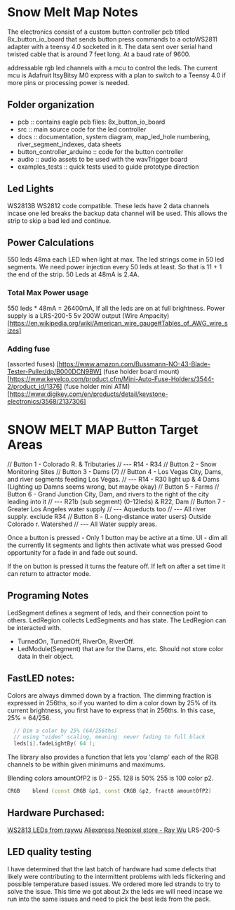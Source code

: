 # Snow Melt Map Notes
The electronics consist of a custom button controller pcb titled 8x_button_io_board that sends button press
commands to a octoWS2811 adapter with a teensy 4.0 socketed in it. The data sent over serial hand twisted
cable that is around 7 feet long. At a baud rate of 9600. 

addressable rgb led channels with a mcu to control the leds. The current mcu is Adafruit ItsyBitsy M0 express
with a plan to switch to a Teensy 4.0 if more pins or processing power is needed.

## Folder organization
- pcb :: contains eagle pcb files: 8x_button_io_board
- src :: main source code for the led controller 
- docs :: documentation, system diagram, map_led_hole numbering, river_segment_indexes, data sheets
- button_controller_arduino :: code for the button controller
- audio :: audio assets to be used with the wavTrigger board
- examples_tests :: quick tests used to guide prototype direction


## Led Lights
WS2813B  WS2812 code compatible. These leds have 2 data channels incase one led breaks the
backup data channel will be used. This allows the strip to skip a bad led and continue.

## Power Calculations
550 leds 48ma each LED when light at max. The led strings come in 50 led segments. We need power injection every 50 leds at least.
So that is 11 + 1 the end of the strip. 50 Leds at 48mA is 2.4A.

### Total Max Power usage
550 leds * 48mA = 26400mA, If all the leds are on at full brightness.
Power supply is a LRS-200-5 5v 200W output
(Wire Ampacity) [https://en.wikipedia.org/wiki/American_wire_gauge#Tables_of_AWG_wire_sizes]

### Adding fuse

(assorted fuses) [https://www.amazon.com/Bussmann-NO-43-Blade-Tester-Puller/dp/B000DCN9BW]
(fuse holder board mount) [https://www.keyelco.com/product.cfm/Mini-Auto-Fuse-Holders/3544-2/product_id/1376]
(fuse holder mini ATM) [https://www.digikey.com/en/products/detail/keystone-electronics/3568/2137306]

# SNOW MELT MAP Button Target Areas
// Button 1 - Colorado R. & Tributaries
// --- R14 - R34
// Button 2 - Snow Monitoring Sites
// Button 3 - Dams (7)
// Button 4 - Los Vegas City, Dams, and river segments feeding Los Vegas. 
// --- R14 - R30 light up & 4 Dams (Lighting up Damns seems wrong, but maybe okay)
// Button 5 - Farms
// Button 6 - Grand Junction City, Dam, and rivers to the right of the city leading into it
// --- R21b (sub segment) (0-12leds) & R22, Dam
// Button 7 - Greater Los Angeles water supply
// --- Aqueducts too
// --- All river supply. exclude R34
// Button 8 -  (Long-distance water users) Outside Colorado r. Watershed
// --- All Water supply areas.

Once a button is pressed  - Only 1 button may be active at a time.
UI - dim all the currently lit segments and lights then activate what was pressed
Good opportunity for a fade in and fade out sound.

If the on button is pressed it turns the feature off.
If left on after a set time it can return to attractor mode. 


## Programing Notes
LedSegment defines a segment of leds, and their connection point to others.
LedRegion collects LedSegments and has state. The LedRegion can be interacted with.
- TurnedOn, TurnedOff, RiverOn, RiverOff.
- LedModule(Segment) that are for the Dams, etc. Should not store color data in their object.

## FastLED notes:
Colors are always dimmed down by a fraction. The dimming fraction is expressed in 256ths, so if you wanted to dim a color down by 25% of its current brightness, you first have to express that in 256ths. In this case, 25% = 64/256.
```cpp
  // Dim a color by 25% (64/256ths)
  // using "video" scaling, meaning: never fading to full black
  leds[i].fadeLightBy( 64 );
```
The library also provides a function that lets you 'clamp' each of the RGB channels to be within given minimums and maximums. 

Blending colors amountOfP2 is 0 - 255. 128 is 50% 255 is 100 color p2.
```cpp 
CRGB 	blend (const CRGB &p1, const CRGB &p2, fract8 amountOfP2)
```

## Hardware Purchased:
[WS2813 LEDs from raywu](https://www.aliexpress.com/item/32733155461.html)
[Aliexpress Neopixel store - Ray Wu](https://www.aliexpress.com/store/701799?spm=a2g0o.detail.1000002.2.75cff4f3j9F8uI)
LRS-200-5

## LED quality testing
I have determined that the last batch of hardware had some defects that likely were contributing to the intermittent problems
with leds flickering and possible temperature based issues.
We ordered more led strands to try to solve the issue. This time we got about 2x the leds we will need incase we run into the
same issues and need to pick the best leds from the pack.